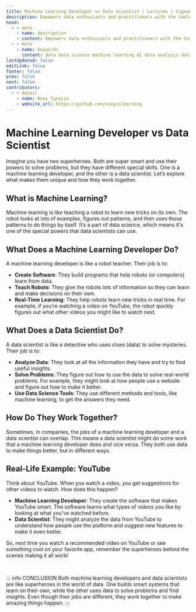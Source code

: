 ```yaml
---
title: Machine Learning Developer vs Data Scientist | Lectures | Cogxen
description: Empowers data enthusiasts and practitioners with the tools and knowledge to unlock the potential of data.
head:
  - - meta
    - name: description
    - content: Empowers data enthusiasts and practitioners with the tools and knowledge to unlock the potential of data.
  - - meta
    - name: keywords
      content: data data science machine learning AI data analysis data-driven data enthusiasts data practitioners
lastUpdated: false
editLink: false
footer: false
prev: false
next: false
contributors:
  - - detail
    - name: Noey Ignacio
    - website_url: https://github.com/noeyislearning
---
```


# Machine Learning Developer vs Data Scientist

Imagine you have two superheroes. Both are super smart and use their powers to solve problems, but they have different special skills. One is a machine learning developer, and the other is a data scientist. Let’s explore what makes them unique and how they work together.

## What is Machine Learning?

Machine learning is like teaching a robot to learn new tricks on its own. The robot looks at lots of examples, figures out patterns, and then uses those patterns to do things by itself. It’s a part of data science, which means it's one of the special powers that data scientists can use.

## What Does a Machine Learning Developer Do?

A machine learning developer is like a robot teacher. Their job is to:

- **Create Software**: They build programs that help robots (or computers) learn from data.
- **Teach Robots**: They give the robots lots of information so they can learn and make decisions on their own.
- **Real-Time Learning**: They help robots learn new tricks in real time. For example, if you’re watching a video on YouTube, the robot quickly figures out what other videos you might like to watch next.

## What Does a Data Scientist Do?

A data scientist is like a detective who uses clues (data) to solve mysteries. Their job is to:

- **Analyze Data**: They look at all the information they have and try to find useful insights.
- **Solve Problems**: They figure out how to use the data to solve real-world problems. For example, they might look at how people use a website and figure out how to make it better.
- **Use Data Science Tools**: They use different methods and tools, like machine learning, to get the answers they need.

## How Do They Work Together?

Sometimes, in companies, the jobs of a machine learning developer and a data scientist can overlap. This means a data scientist might do some work that a machine learning developer does and vice versa. They both use data to make things better, but in different ways.

## Real-Life Example: YouTube

Think about YouTube. When you watch a video, you get suggestions for other videos to watch. How does this happen?

- **Machine Learning Developer**: They create the software that makes YouTube smart. The software learns what types of videos you like by looking at what you’ve watched before.
- **Data Scientist**: They might analyze the data from YouTube to understand how people use the platform and suggest new features to make it even better.

So, next time you watch a recommended video on YouTube or see something cool on your favorite app, remember the superheroes behind the scenes making it all work!

<br />

::: info CONCLUSION
Both machine learning developers and data scientists are like superheroes in the world of data. One builds smart systems that learn on their own, while the other uses data to solve problems and find insights. Even though their jobs are different, they work together to make amazing things happen.
:::
